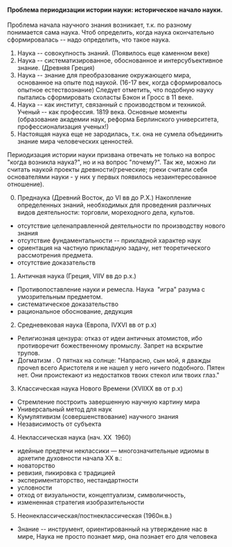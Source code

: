 #### Проблема периодизации истории науки: историческое начало науки.

Проблема начала научного знания возникает, т.к. по разному понимается сама наука. Чтоб определить, когда наука окончательно
сформировалась -- надо определить, что такое наука.

1. Наука -- совокупность знаний. (Появилось еще каменном веке)
2. Наука -- систематизированное, обоснованное и интерсубъективное знание. (Древняя Греция)
3. Наука -- знание для преобразование окружающего мира, основанное на опыте под наукой. (16-17 век, когда
   сформировалось опытное естествознание)
   Следует отметить, что подобную науку пытались сформировать схоласты Бэкон и Гросс в 11 веке.
4. Наука -- как институт, связанный с производством и техникой. Ученый -- как профессия.
   18­19 века. Основные моменты (образование академии наук, реформа Берлинского университета, профессионализация ученых!)
5. Настоящая наука еще не зародилась, т.к. она не сумела объединить знание мира человеческих ценностей.

Периодизация истории науки призвана отвечать не только на вопрос "когда возникла наука?", но и на вопрос "почему?". Так же,
можно ли считать наукой проекты древности(греческие; греки считали себя основателями науки - у них у первых появилось
незаинтересованное отношение).

0) Преднаука (Древний Восток, до VI вв до Р.Х.)
Накопление определенных знаний, необходимых для проведения различных видов деятельности: торговли, мореходного дела, культов.
 * отсутствие целенаправленной деятельности по производству нового знания
 * отсутствие фундаментальности -- прикладной характер наук
 * ориентация на частную прикладную задачу, нет теоретического рассмотрения предмета.
 * отсутствие доказательств

1) Античная наука (Греция, VI­IV вв до р.х.)
 * Противопоставление науки и ремесла. Наука ­ "игра" разума с умозрительным предметом.
 * систематическое доказательство
 * рациональное обоснование, дедукция

2) Средневековая наука (Европа, IV­XVI вв от р.х)
 * Религиозная цензура: отказ от идеи античных атомистов, ибо противоречит божественному промыслу. Запрет на вскрытие трупов.
 * Догматизм . О пятнах на солнце: "Напрасно, сын мой, я дважды прочел всего Аристотеля и не нашел у него ничего
 подобного. Пятен нет. Они проистекают из недостатков твоих стекол или твоих глаз."

3) Классическая наука Нового Времени (XVII­XX вв от р.х)
 * Стремление построить завершенную научную картину мира
 * Универсальный метод для наук
 * Кумулятивизм (совершенствование) научного знания
 * Независимость от субъекта

4) Неклассическая наука (нач. XX ­ 1960)
 * идейные предтечи неклассики — многозначительные идиомы в архетипе духовности начала XX в.:
 * новаторство
 * ревизия, пикировка с традицией
 * экспериментаторство, нестандартности
 * условности
 * отход от визуальности, концептуализм, символичность,
 * измененная стратегия изобразительности

5) Неонеклассическая/постнеклассическая (1960­н.в.)
 * Знание -- инструмент, ориентированный на утверждение нас в мире, Наука не просто познает мир, она познает его для человека
